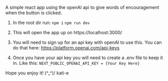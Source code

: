 A simple react app using the openAI api to give words of encouragement when the button is clicked.

1. In the root dir run:
```npm i```
```npm run dev```

2. This will open the app up on https://localhost:3000/

3. You will need to sign up for an api key with openAI to use this. You can do that here: https://platform.openai.com/api-keys

4. Once you have your api key you will need to create a .env file to keep it in. Like this:
``` NEXT_PUBLIC_OPENAI_API_KEY = {Your Key Here} ```

Hope you enjoy it! \(^_^)/
kati-e
